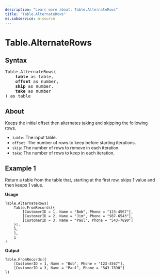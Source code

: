 ```yaml
---
description: "Learn more about: Table.AlternateRows"
title: "Table.AlternateRows"
ms.subservice: m-source
---
```

# Table.AlternateRows

## Syntax

<pre>
Table.AlternateRows(
    <b>table</b> as table,
    <b>offset</b> as number,
    <b>skip</b> as number,
    <b>take</b> as number
) as table
</pre>
  
## About

Keeps the initial offset then alternates taking and skipping the following rows.

* `table`: The input table.
* `offset`: The number of rows to keep before starting iterations.
* `skip`: The number of rows to remove in each iteration.
* `take`: The number of rows to keep in each iteration.

## Example 1

Return a table from the table that, starting at the first row, skips 1 value and then keeps 1 value.

**Usage**

```powerquery-m
Table.AlternateRows(
    Table.FromRecords({
        [CustomerID = 1, Name = "Bob", Phone = "123-4567"],
        [CustomerID = 2, Name = "Jim", Phone = "987-6543"],
        [CustomerID = 3, Name = "Paul", Phone = "543-7890"]
    }),
    1,
    1,
    1
)
```

**Output**

```powerquery-m
Table.FromRecords({
    [CustomerID = 1, Name = "Bob", Phone = "123-4567"],
    [CustomerID = 3, Name = "Paul", Phone = "543-7890"]
})
```
